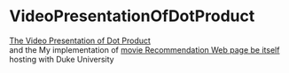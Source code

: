 # VideoPresentationOfDotProduct

[The Video Presentation of Dot Product](https://coursera-assessments.s3.amazonaws.com/assessments/1580222294089/b6677200-d6d8-43e4-9add-fc7bdbb1099f/dotProduct.mp4) 
<br>
and the My implementation of [movie Recommendation Web page be itself](https://www.dukelearntoprogram.com//capstone/recommender.php?id=qaZn4MGef0pAvP) hosting with Duke University
